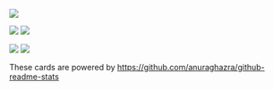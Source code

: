 [![](https://img.shields.io/endpoint?url=https%3A%2F%2Fatcoder-badges.now.sh%2Fapi%2Fatcoder%2Fjson%2Fstreamwest1629)](https://atcoder.jp/users/streamwest1629)

![](https://github-readme-stats.vercel.app/api/?username=streamwest-1629&show_icons=true&count_private=true&theme=maroongold)
![](https://github-readme-stats.vercel.app/api/top-langs/?username=streamwest-1629&theme=maroongold&layout=compact)

[![](https://github-readme-stats.vercel.app/api/pin/?username=streamwest-1629&repo=desires-of-sheep&show_owner=true&theme=maroongold)](https://github.com/streamwest-1629/desires-of-sheep)
[![](https://github-readme-stats.vercel.app/api/pin/?username=rehearsal-open&repo=rehearsal&show_owner=true&theme=maroongold)](https://github.com/rehearsal-open/rehearsal)



These cards are powered by https://github.com/anuraghazra/github-readme-stats
